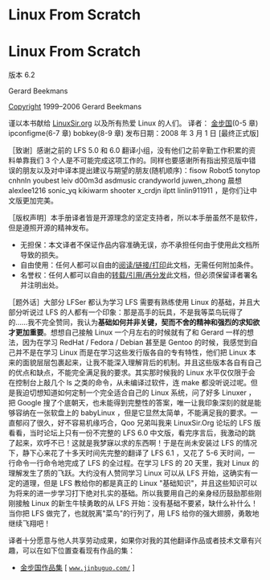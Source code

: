 # Linux From Scratch

# Linux From Scratch

版本 6.2

Gerard Beekmans

[Copyright](http://works.jinbuguo.com/lfs/lfs62/prologue/legalnotice.html) 1999–2006 Gerard Beekmans

谨以本书献给 [LinuxSir.org](http://www.linuxsir.org/) 以及所有热爱 Linux 的人们。 译者： [金步国](http://www.jinbuguo.com/)(0-5 章) ipconfigme(6-7 章) bobkey(8-9 章) 发布日期：2008 年 3 月 1 日 [最终正式版]

［致谢］感谢之前的 LFS 5.0 和 6.0 翻译小组，没有他们之前辛勤工作积累的资料单靠我们 3 个人是不可能完成这项工作的。同样也要感谢所有指出预览版中错误的朋友以及对中译本提出建议与期望的朋友(随机顺序)：fisow Robot5 tonytop cnhnln youbest leiv d00m3d asdmusic crandyworld juwen_zhong 晨想 alexlee1216 sonic_yq kikiwarm shooter x_crdjn ilptt linlin911911 ，是你们让中文版更加完美。

［版权声明］本手册译者皆是开源理念的坚定支持者，所以本手册虽然不是软件，但是遵照开源的精神发布。

*   无担保：本文译者不保证作品内容准确无误，亦不承担任何由于使用此文档所导致的损失。
*   自由使用：任何人都可以自由的<u>阅读/链接/打印</u>此文档，无需任何附加条件。
*   名誉权：任何人都可以自由的<u>转载/引用/再分发</u>此文档，但必须保留译者署名并注明出处。

［题外话］大部分 LFSer 都认为学习 LFS 需要有熟练使用 Linux 的基础，并且大部分听说过 LFS 的人都有一个印象：那是高手的玩具，不是我等菜鸟玩得了的……我不完全赞同，我认为**基础如何并非关键，契而不舍的精神和强烈的求知欲才更加重要**。想想自己接触 Linux 一个月左右的时候就有了和 Gerard 一样的想法，因为在学习 RedHat / Fedora / Debian 甚至是 Gentoo 的时候，我感觉到自己并不是在学习 Linux 而是在学习这些发行版各自的专有特性，他们把 Linux 本来的面貌层层包裹起来，让我不能深入理解背后的机制。并且这些版本各自有自己的优点和缺点，不能完全满足我的要求。其实那时候我的 Linux 水平仅仅限于会在控制台上敲几个 ls 之类的命令，从未编译过软件，连 make 都没听说过呢。但是我迫切想知道如何定制一个完全适合自己的 Linux 系统，问了好多 Linuxer ，把 Google 搜了个底朝天，也未能得到完整性的答案，唯一让我印象深刻的就是能够容纳在一张软盘上的 babyLinux ，但是它显然太简单，不能满足我的要求。一直郁闷了很久，好不容易机缘巧合，Qoo 兄弟叫我来 LinuxSir.Org 论坛的 LFS 版看看，当时论坛上只有一份不完整的 LFS 6.0 中文版，看完序言后，我激动的跳了起来，欢呼不已！这就是我梦寐以求的东西啊！于是在尚未安装过 LFS 的情况下，静下心来花了十多天时间先完整的翻译了 LFS 6.1 ，又花了 5-6 天时间，一行命令一行命令地完成了 LFS 的全过程。在学习 LFS 的 20 天里，我对 Linux 的理解发生了质的飞跃。大约没有人赞同学习 Linux 可以从 LFS 开始，这确实有一定的道理，但是 LFS 教给你的都是真正的 Linux "基础知识"，并且这些知识可以为将来的进一步学习打下绝对扎实的基础。所以我要用自己的亲身经历鼓励那些刚刚接触 Linux 的新生牛犊勇敢的从 LFS 开始：没有基础不要紧，缺什么补什么！当你把 LFS 做完了，也就脱离"菜鸟"的行列了，用 LFS 给你的强大翅膀，勇敢地继续飞翔吧！

译者十分愿意与他人共享劳动成果，如果你对我的其他翻译作品或者技术文章有兴趣，可以在如下位置查看现有作品的集：

*   [金步国作品集](http://www.jinbuguo.com/) [ [`www.jinbuguo.com/`](http://www.jinbuguo.com/) ]
